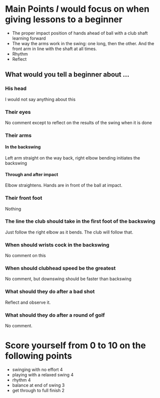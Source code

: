
# Main Points *I* would focus on when giving lessons to a beginner

* The proper impact position of hands ahead of ball with a club shaft learning forward
* The way the arms work in the swing: one long, then the other. And the front arm in line with the shaft at all times.
* Rhythm
* Reflect

## What would you tell a beginner about ...

### His head

I would not say anything about this

### Their eyes
No comment except to reflect on the results of the swing when it is done

### Their arms

#### In the backswing
Left arm straight on the way back, right elbow bending initiates the backswing

#### Through and after impact
Elbow straightens. Hands are in front of the ball at impact.

### Their front foot
Nothing

### The line the club should take in the first foot of the backswing
Just follow the right elbow as it bends. The club will follow that.

### When should wrists cock in the backswing
No comment on this

### When should clubhead speed be the greatest
No comment, but downswing should be faster than backswing

### What should they do after a bad shot
Reflect and observe it.

### What should they do after a round of golf
No comment.

# Score yourself from 0 to 10 on the following points
* swinging with no effort 4
* playing with a relaxed swing 4
* rhythm 4
* balance at end of swing 3
* get through to full finish 2

